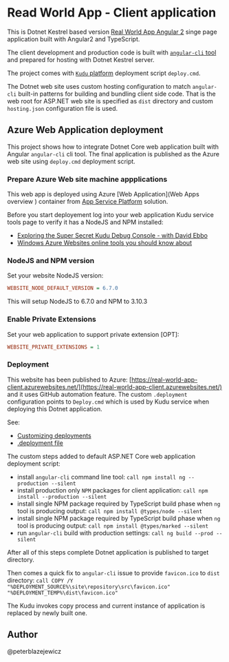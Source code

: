 # Read World App - Client application

This is Dotnet Kestrel based version [Real World App Angular 2](https://github.com/gothinkster/angular2-realworld-example-app) singe page application built with Angular2 and TypeScript.

The client development and production code is built with [`angular-cli` tool](https://github.com/angular/angular-cli) and prepared for hosting with Dotnet Kestrel server.

The project comes with [`Kudu` platform](https://github.com/projectkudu/kudu) deployment script `deploy.cmd`.

The Dotnet web site uses custom hosting configuration to match `angular-cli` built-in patterns for building and bundling client side code. That is the web root for ASP.NET web site is specified as `dist` directory and custom `hosting.json` configuration file is used.

## Azure Web Application deployment

This project shows how to integrate Dotnet Core web application built with Angular `angular-cli` cli tool. The final application is published as the Azure web site using `deploy.cmd` deployment script.

### Prepare Azure Web site machine appplications

This web app is deployed using Azure [Web Application](Web Apps overview
) container from [App Service Platform](https://azure.microsoft.com/en-us/services/app-service/) solution.


Before you start deployement log into your web application Kudu service tools page to verify it has a NodeJS and NPM installed:

- [Exploring the Super Secret Kudu Debug Console - with David Ebbo](https://azure.microsoft.com/en-us/documentation/videos/super-secret-kudu-debug-console-for-azure-web-sites/)
- [Windows Azure Websites online tools you should know about](https://azure.microsoft.com/en-us/blog/windows-azure-websites-online-tools-you-should-know-about/)

### NodeJS and NPM version

Set your website NodeJS version:

```.ini
WEBSITE_NODE_DEFAULT_VERSION = 6.7.0
```

This will setup NodeJS to 6.7.0 and NPM to 3.10.3

### Enable Private Extensions

Set your web application to support private extension [OPT]:

```.ini
WEBSITE_PRIVATE_EXTENSIONS = 1
```

### Deployment

This website has been published to Azure: [https://real-world-app-client.azurewebsites.net/](https://real-world-app-client.azurewebsites.net/) and it uses GitHub automation feature. The custom `.deployment` configuration points to `Deploy.cmd` which is used by Kudu service when deploying this Dotnet application.

See:

- [Customizing deployments](https://github.com/projectkudu/kudu/wiki/Customizing-deployments)
- [.deployment file](https://github.com/projectkudu/kudu/wiki/Customizing-deployments#deployment-file)

The custom steps added to default ASP.NET Core web application deployment script:

- install `angular-cli` command line tool: `call npm install ng --production --silent`
- install production only `NPM` packages for client application: `call npm install --production --silent`
- install single NPM package required by TypeScript build phase when `ng` tool is producing output: `call npm install @types/node --silent`
- install single NPM package required by TypeScript build phase when `ng` tool is producing output: `call npm install @types/marked --silent`
- run `angular-cli` build with production settings: `call ng build --prod --silent`

After all of this steps complete Dotnet application is published to target directory.

Then comes a quick fix to `angular-cli` issue to provide `favicon.ico` to `dist` directory: `call COPY /Y "%DEPLOYMENT_SOURCE%\site\repository\src\favicon.ico" "%DEPLOYMENT_TEMP%\dist\favicon.ico"`

The Kudu invokes copy process and current instance of application is replaced by newly built one.

## Author

@peterblazejewicz
